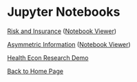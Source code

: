 # Jupyter Notebooks

[Risk and Insurance](Risk.ipynb)
([Notebook Viewer](https://nbviewer.jupyter.org/github/drbjselby/Health-Econ/blob/master/Risk.ipynb))

[Asymmetric Information](AsymmetricInformation.ipynb)
([Notebook Viewer](https://nbviewer.jupyter.org/github/drbjselby/Health-Econ/blob/master/AsymmetricInformation.ipynb))

[Health Econ Research Demo](https://github.com/drbjselby/Health-Econ/blob/master/healtheconresearchdemo.nb.html)

[Back to Home Page](https://drbjselby.github.io)
